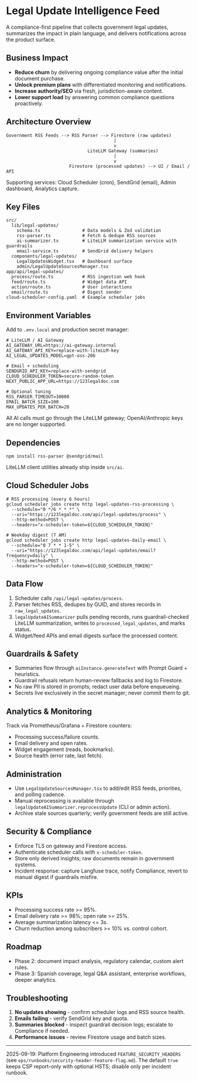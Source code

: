 # Legal Update Intelligence Feed

A compliance-first pipeline that collects government legal updates, summarizes the impact in plain language, and delivers notifications across the product surface.

## Business Impact
- **Reduce churn** by delivering ongoing compliance value after the initial document purchase.
- **Unlock premium plans** with differentiated monitoring and notifications.
- **Increase authority/SEO** via fresh, jurisdiction-aware content.
- **Lower support load** by answering common compliance questions proactively.

## Architecture Overview
```
Government RSS Feeds --> RSS Parser --> Firestore (raw updates)
                                         |
                                         v
                               LiteLLM Gateway (summaries)
                                         |
                                         v
                        Firestore (processed updates) --> UI / Email / API
```
Supporting services: Cloud Scheduler (cron), SendGrid (email), Admin dashboard, Analytics capture.

## Key Files
```
src/
  lib/legal-updates/
    schema.ts                # Data models & Zod validation
    rss-parser.ts            # Fetch & dedupe RSS sources
    ai-summarizer.ts         # LiteLLM summarization service with guardrails
    email-service.ts         # SendGrid delivery helpers
  components/legal-updates/
    LegalUpdatesWidget.tsx   # Dashboard surface
    admin/LegalUpdateSourcesManager.tsx
app/api/legal-updates/
  process/route.ts           # RSS ingestion web hook
  feed/route.ts              # Widget data API
  action/route.ts            # User interactions
  email/route.ts             # Digest sender
cloud-scheduler-config.yaml  # Example scheduler jobs
```

## Environment Variables
Add to `.env.local` and production secret manager:
```
# LiteLLM / AI Gateway
AI_GATEWAY_URL=https://ai-gateway.internal
AI_GATEWAY_API_KEY=replace-with-liteLLM-key
AI_LEGAL_UPDATES_MODEL=gpt-oss-20b

# Email + scheduling
SENDGRID_API_KEY=replace-with-sendgrid
CLOUD_SCHEDULER_TOKEN=secure-random-token
NEXT_PUBLIC_APP_URL=https://123legaldoc.com

# Optional tuning
RSS_PARSER_TIMEOUT=30000
EMAIL_BATCH_SIZE=100
MAX_UPDATES_PER_BATCH=20
```
All AI calls must go through the LiteLLM gateway; OpenAI/Anthropic keys are no longer supported.

## Dependencies
```
npm install rss-parser @sendgrid/mail
```
LiteLLM client utilities already ship inside `src/ai`.

## Cloud Scheduler Jobs
```
# RSS processing (every 6 hours)
gcloud scheduler jobs create http legal-updates-rss-processing \
  --schedule="0 */6 * * *" \
  --uri="https://123legaldoc.com/api/legal-updates/process" \
  --http-method=POST \
  --headers="x-scheduler-token=${CLOUD_SCHEDULER_TOKEN}"

# Weekday digest (7 AM)
gcloud scheduler jobs create http legal-updates-daily-email \
  --schedule="0 7 * * 1-5" \
  --uri="https://123legaldoc.com/api/legal-updates/email?frequency=daily" \
  --http-method=POST \
  --headers="x-scheduler-token=${CLOUD_SCHEDULER_TOKEN}"
```

## Data Flow
1. Scheduler calls `/api/legal-updates/process`.
2. Parser fetches RSS, dedupes by GUID, and stores records in `raw_legal_updates`.
3. `legalUpdateAISummarizer` pulls pending records, runs guardrail-checked LiteLLM summarization, writes to `processed_legal_updates`, and marks status.
4. Widget/feed APIs and email digests surface the processed content.

## Guardrails & Safety
- Summaries flow through `aiInstance.generateText` with Prompt Guard + heuristics.
- Guardrail refusals return human-review fallbacks and log to Firestore.
- No raw PII is stored in prompts; redact user data before enqueueing.
- Secrets live exclusively in the secret manager; never commit them to git.

## Analytics & Monitoring
Track via Prometheus/Grafana + Firestore counters:
- Processing success/failure counts.
- Email delivery and open rates.
- Widget engagement (reads, bookmarks).
- Source health (error rate, last fetch).

## Administration
- Use `LegalUpdateSourcesManager.tsx` to add/edit RSS feeds, priorities, and polling cadence.
- Manual reprocessing is available through `legalUpdateAISummarizer.reprocessUpdate` (CLI or admin action).
- Archive stale sources quarterly; verify government feeds are still active.

## Security & Compliance
- Enforce TLS on gateway and Firestore access.
- Authenticate scheduler calls with `x-scheduler-token`.
- Store only derived insights; raw documents remain in government systems.
- Incident response: capture Langfuse trace, notify Compliance, revert to manual digest if guardrails misfire.

## KPIs
- Processing success rate >= 95%.
- Email delivery rate >= 98%; open rate >= 25%.
- Average summarization latency <= 3s.
- Churn reduction among subscribers >= 10% vs. control cohort.

## Roadmap
- Phase 2: document impact analysis, regulatory calendar, custom alert rules.
- Phase 3: Spanish coverage, legal Q&A assistant, enterprise workflows, deeper analytics.

## Troubleshooting
1. **No updates showing** - confirm scheduler logs and RSS source health.
2. **Emails failing** - verify SendGrid key and quota.
3. **Summaries blocked** - inspect guardrail decision logs; escalate to Compliance if needed.
4. **Performance issues** - review Firestore usage and batch sizes.

---
2025-09-19: Platform Engineering introduced `FEATURE_SECURITY_HEADERS` (see `ops/runbooks/security-header-feature-flag.md`). The default `true` keeps CSP report-only with optional HSTS; disable only per incident runbook.
